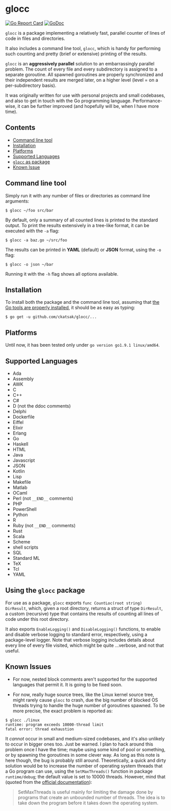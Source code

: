 # glocc

[![Go Report Card](https://goreportcard.com/badge/github.com/ckatsak/glocc)](https://goreportcard.com/badge/github.com/ckatsak/glocc)
[![GoDoc](https://godoc.org/github.com/ckatsak/glocc?status.png)](https://godoc.org/github.com/ckatsak/glocc)

`glocc` is a package implementing a relatively fast, parallel counter of lines
of code in files and directories.

It also includes a command line tool, `glocc`, which is handy for performing
such counting and pretty (brief or extensive) printing of the results.

`glocc` is an **aggressively parallel** solution to an embarrassingly parallel
problem. The count of every file and every subdirectory is assigned to a
separate goroutine. All spawned goroutines are properly synchronized and their
independent results are merged later, on a higher level (level = on a
per-subdirectory basis).

It was originally written for use with personal projects and small codebases,
and also to get in touch with the Go programming language.
Performance-wise, it can be further improved (and hopefully will be, when I
have more time).

## Contents

- [Command line tool](#command-line-tool)
- [Installation](#installation)
- [Platforms](#platforms)
- [Supported Languages](#supported-languages)
- [`glocc` as package](#glocc-as-package)
- [Known Issue](#known-issues)

## Command line tool <a name="command-line-tool"></a>

Simply run it with any number of files or directories as command line
arguments:
```text
$ glocc ~/foo src/bar
```

By default, only a summary of all counted lines is printed to the standard
output. To print the results extensively in a tree-like format, it can be
executed with the `-a` flag:
```text
$ glocc -a baz.go ~/src/foo
```

The results can be printed in **YAML** (default) or **JSON** format, using the
`-o` flag:
```text
$ glocc -o json ~/bar
```

Running it with the `-h` flag shows all options available.

## Installation <a name="installation"></a>

To install both the package and the command line tool, assuming that [the Go
tools are properly installed](https://golang.org/doc/install#install), it
should be as easy as typing:
```text
$ go get -u github.com/ckatsak/glocc/...
```

## Platforms <a name="platforms"></a>

Until now, it has been tested only under `go version go1.9.1 linux/amd64`.

## Supported Languages <a name="supported-languages"></a>

- Ada
- Assembly
- AWK
- C
- C++
- C#
- D (not the ddoc comments)
- Delphi
- Dockerfile
- Eiffel
- Elixir
- Erlang
- Go
- Haskell
- HTML
- Java
- Javascript
- JSON
- Kotlin
- Lisp
- Makefile
- Matlab
- OCaml
- Perl (not `__END__` comments)
- PHP
- PowerShell
- Python
- R
- Ruby (not `__END__` comments)
- Rust
- Scala
- Scheme
- shell scripts
- SQL
- Standard ML
- TeX
- Tcl
- YAML

## Using the `glocc` package <a name="glocc-as-package"></a>

For use as a package, `glocc` exports `func CountLoc(root string) DirResult`,
which, given a root directory, returns a struct of type `DirResult`, a
custom (recursive) type that contains the results of counting all lines of
code under this root directory.

It also exports `EnableLogging()` and `DisableLogging()` functions, to enable
and disable verbose logging to standard error, respectively, using a
package-level logger.
Note that verbose logging includes details about every line of every file
visited, which might be quite ...verbose, and not that useful.

## Known Issues <a name="known-issues"></a>

- For now, nested block comments aren't supported for the supported languages
that permit it. It is going to be fixed soon.

- For now, really huge source trees, like the Linux kernel source tree, might
rarely cause `glocc` to crash, due the big number of blocked OS threads trying
to handle the huge number of goroutines spawned. To be more precise, the exact
problem is reported as:

```text
$ glocc ./linux
runtime: program exceeds 10000-thread limit
fatal error: thread exhaustion
```

It *cannot* occur in small and medium-sized codebases, and it's also unlikely
to occur in bigger ones too. Just be warned.
I plan to hack around this problem once I have the time; maybe using some kind
of pool or something, or by spawning the goroutines in some clever way.
As long as this note is here though, the bug is probably still around.
Theoretically, a quick and dirty solution would be to increase the number of
operating system threads that a Go program can use, using the `SetMaxThreads()`
function in package `runtime/debug`; the default value is set to 10000 threads.
However, mind that (quoted from the
[official documentation](https://golang.org/pkg/runtime/debug/#SetMaxThreads)):

> SetMaxThreads is useful mainly for limiting the damage done by programs
> that create an unbounded number of threads. The idea is to take down
> the program before it takes down the operating system.
